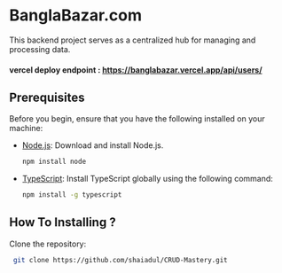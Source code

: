 # BanglaBazar.com

This backend project serves as a centralized hub for managing and processing data.

#### vercel deploy endpoint : https://banglabazar.vercel.app/api/users/
## Prerequisites

Before you begin, ensure that you have the following installed on your machine:

- [Node.js](https://nodejs.org/): Download and install Node.js.
  ```bash
  npm install node
- [TypeScript](https://www.typescriptlang.org/): Install TypeScript globally using the following command:
  ```bash
  npm install -g typescript


## How To Installing ?

Clone the repository:
 ```bash
  git clone https://github.com/shaiadul/CRUD-Mastery.git


